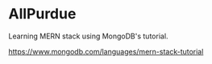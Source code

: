 # AllPurdue

Learning MERN stack using MongoDB's tutorial. 

https://www.mongodb.com/languages/mern-stack-tutorial 